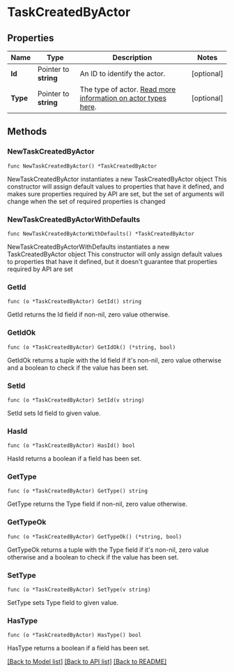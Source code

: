 # TaskCreatedByActor

## Properties

Name | Type | Description | Notes
------------ | ------------- | ------------- | -------------
**Id** | Pointer to **string** | An ID to identify the actor. | [optional] 
**Type** | Pointer to **string** | The type of actor. [Read more information on actor types here](/docs/actors). | [optional] 

## Methods

### NewTaskCreatedByActor

`func NewTaskCreatedByActor() *TaskCreatedByActor`

NewTaskCreatedByActor instantiates a new TaskCreatedByActor object
This constructor will assign default values to properties that have it defined,
and makes sure properties required by API are set, but the set of arguments
will change when the set of required properties is changed

### NewTaskCreatedByActorWithDefaults

`func NewTaskCreatedByActorWithDefaults() *TaskCreatedByActor`

NewTaskCreatedByActorWithDefaults instantiates a new TaskCreatedByActor object
This constructor will only assign default values to properties that have it defined,
but it doesn't guarantee that properties required by API are set

### GetId

`func (o *TaskCreatedByActor) GetId() string`

GetId returns the Id field if non-nil, zero value otherwise.

### GetIdOk

`func (o *TaskCreatedByActor) GetIdOk() (*string, bool)`

GetIdOk returns a tuple with the Id field if it's non-nil, zero value otherwise
and a boolean to check if the value has been set.

### SetId

`func (o *TaskCreatedByActor) SetId(v string)`

SetId sets Id field to given value.

### HasId

`func (o *TaskCreatedByActor) HasId() bool`

HasId returns a boolean if a field has been set.

### GetType

`func (o *TaskCreatedByActor) GetType() string`

GetType returns the Type field if non-nil, zero value otherwise.

### GetTypeOk

`func (o *TaskCreatedByActor) GetTypeOk() (*string, bool)`

GetTypeOk returns a tuple with the Type field if it's non-nil, zero value otherwise
and a boolean to check if the value has been set.

### SetType

`func (o *TaskCreatedByActor) SetType(v string)`

SetType sets Type field to given value.

### HasType

`func (o *TaskCreatedByActor) HasType() bool`

HasType returns a boolean if a field has been set.


[[Back to Model list]](../README.md#documentation-for-models) [[Back to API list]](../README.md#documentation-for-api-endpoints) [[Back to README]](../README.md)


